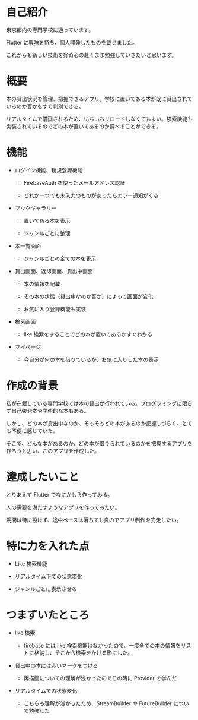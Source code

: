 # 自己紹介

東京都内の専門学校に通っています。

Flutter に興味を持ち、個人開発したものを載せました。

これからも新しい技術を好奇心の赴くまま勉強していきたいと思います。

# 概要

本の貸出状況を管理、把握できるアプリ。学校に置いてある本が既に貸出されているのか否かをすぐ判別できる。

リアルタイムで描画されるため、いちいちリロードしなくてもよい。検索機能も実装されているのでどの本が置いてあるのか調べることができる。

# 機能

- ログイン機能、新規登録機能

  - FirebaseAuth を使ったメールアドレス認証

  - どれか一つでも未入力のものがあったらエラー通知がくる

- ブックギャラリー

  - 置いてある本を表示

  - ジャンルごとに整理

- 本一覧画面

  - ジャンルごとの全ての本を表示

- 貸出画面、返却画面、貸出中画面

  - 本の情報を記載

  - その本の状態（貸出中なのか否か）によって画面が変化

  - お気に入り登録機能も実装

- 検索画面

  - like 検索をすることでどの本が置いてあるかすぐわかる

- マイページ

  - 今自分が何の本を借りているか、お気に入りした本の表示

# 作成の背景

私が在籍している専門学校では本の貸出が行われている。プログラミングに限らず自己啓発本や学術的な本もある。

しかし、どの本が貸出中なのか、そもそもどの本があるのか把握しづらく、とても不便に感じていた。

そこで、どんな本があるのか、どの本が借りられているのかを把握するアプリを作ろうと思い、このアプリを作成した。

# 達成したいこと

とりあえず Flutter でなにかしら作ってみる。

人の需要を満たすようなアプリを作ってみたい。

期間は特に設けず、途中ペースは落ちても良のでアプリ制作を完走したい。

# 特に力を入れた点

- Like 検索機能

- リアルタイム下での状態変化

- ジャンルごとに表示させる

# つまずいたところ

- like 検索

  - firebase には like 検索機能はなかったので、一度全ての本の情報をリストに格納し、そこから検索をかける形にした。

- 貸出中の本には赤いマークをつける

  - 再描画についての理解が浅かったのでこの時に Provider を学んだ

- リアルタイムでの状態変化

  - こちらも理解が浅かったため、StreamBuilder や FutureBuilder について勉強した
